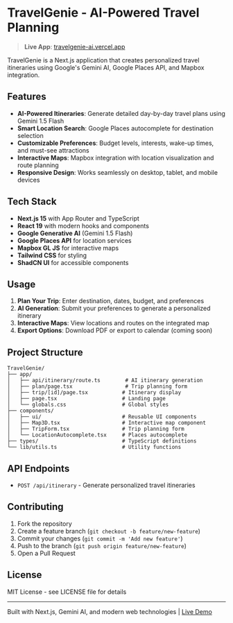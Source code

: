 # TravelGenie - AI-Powered Travel Planning

> **Live App**: [travelgenie-ai.vercel.app](https://travelgenie-ai.vercel.app)

TravelGenie is a Next.js application that creates personalized travel itineraries using Google's Gemini AI, Google Places API, and Mapbox integration.

## Features

- **AI-Powered Itineraries**: Generate detailed day-by-day travel plans using Gemini 1.5 Flash
- **Smart Location Search**: Google Places autocomplete for destination selection
- **Customizable Preferences**: Budget levels, interests, wake-up times, and must-see attractions
- **Interactive Maps**: Mapbox integration with location visualization and route planning
- **Responsive Design**: Works seamlessly on desktop, tablet, and mobile devices

## Tech Stack

- **Next.js 15** with App Router and TypeScript
- **React 19** with modern hooks and components
- **Google Generative AI** (Gemini 1.5 Flash)
- **Google Places API** for location services
- **Mapbox GL JS** for interactive maps
- **Tailwind CSS** for styling
- **ShadCN UI** for accessible components

## Usage

1. **Plan Your Trip**: Enter destination, dates, budget, and preferences
2. **AI Generation**: Submit your preferences to generate a personalized itinerary
3. **Interactive Maps**: View locations and routes on the integrated map
4. **Export Options**: Download PDF or export to calendar (coming soon)

## Project Structure

```
TravelGenie/
├── app/
│   ├── api/itinerary/route.ts        # AI itinerary generation
│   ├── plan/page.tsx                 # Trip planning form
│   ├── trip/[id]/page.tsx           # Itinerary display
│   ├── page.tsx                     # Landing page
│   └── globals.css                  # Global styles
├── components/
│   ├── ui/                          # Reusable UI components
│   ├── Map3D.tsx                    # Interactive map component
│   ├── TripForm.tsx                 # Trip planning form
│   └── LocationAutocomplete.tsx     # Places autocomplete
├── types/                           # TypeScript definitions
└── lib/utils.ts                     # Utility functions
```

## API Endpoints

- `POST /api/itinerary` - Generate personalized travel itineraries

## Contributing

1. Fork the repository
2. Create a feature branch (`git checkout -b feature/new-feature`)
3. Commit your changes (`git commit -m 'Add new feature'`)
4. Push to the branch (`git push origin feature/new-feature`)
5. Open a Pull Request

## License

MIT License - see LICENSE file for details

---

Built with Next.js, Gemini AI, and modern web technologies | [Live Demo](https://travelgenie-ai.vercel.app)

